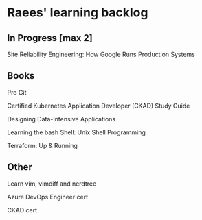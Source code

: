 # Raees' learning backlog

## In Progress [max 2]
Site Reliability Engineering: How Google Runs Production Systems

## Books
Pro Git

Certified Kubernetes Application Developer (CKAD) Study Guide

Designing Data-Intensive Applications

Learning the bash Shell: Unix Shell Programming

Terraform: Up & Running

## Other
Learn vim, vimdiff and nerdtree

Azure DevOps Engineer cert

CKAD cert
